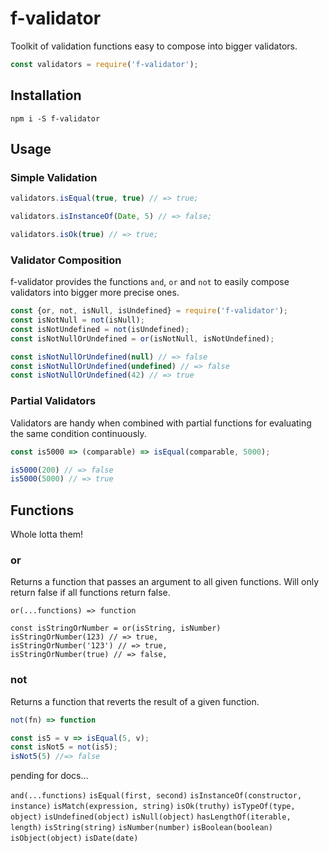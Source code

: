 # f-validator

Toolkit of validation functions easy to compose into bigger validators.

```js
const validators = require('f-validator');
```
## Installation
```
npm i -S f-validator
```

## Usage

### Simple Validation
```js
validators.isEqual(true, true) // => true;
```

```js
validators.isInstanceOf(Date, 5) // => false;
```

```js
validators.isOk(true) // => true;
```

### Validator Composition

f-validator provides the functions `and`, `or` and `not` to easily compose validators into bigger more precise ones.

```js
const {or, not, isNull, isUndefined} = require('f-validator');
const isNotNull = not(isNull);
const isNotUndefined = not(isUndefined);
const isNotNullOrUndefined = or(isNotNull, isNotUndefined);

const isNotNullOrUndefined(null) // => false
const isNotNullOrUndefined(undefined) // => false
const isNotNullOrUndefined(42) // => true
```

### Partial Validators

Validators are handy when combined with partial functions for evaluating the same condition continuously.

```js
const is5000 => (comparable) => isEqual(comparable, 5000);

is5000(200) // => false
is5000(5000) // => true
```

## Functions

Whole lotta them!

### or
Returns a function that passes an argument to all given functions. Will only return
false if all functions return false.
```
or(...functions) => function

const isStringOrNumber = or(isString, isNumber)
isStringOrNumber(123) // => true,
isStringOrNumber('123') // => true,
isStringOrNumber(true) // => false,
```

### not
Returns a function that reverts the result of a given function.
```js
not(fn) => function

const is5 = v => isEqual(5, v);
const isNot5 = not(is5);
isNot5(5) //=> false
```


pending for docs...

`and(...functions)`
`isEqual(first, second)`
`isInstanceOf(constructor, instance)`
`isMatch(expression, string)`
`isOk(truthy)`
`isTypeOf(type, object)`
`isUndefined(object)`
`isNull(object)`
`hasLengthOf(iterable, length)`
`isString(string)`
`isNumber(number)`
`isBoolean(boolean)`
`isObject(object)`
`isDate(date)`
